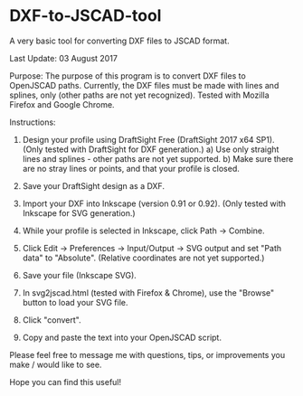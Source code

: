 # DXF-to-JSCAD-tool
A very basic tool for converting DXF files to JSCAD format.

Last Update: 03 August 2017

Purpose: The purpose of this program is to convert DXF files to OpenJSCAD paths. Currently, the DXF files must be made with lines and splines, only (other paths are not yet recognized). Tested with Mozilla Firefox and Google Chrome.

Instructions:

1) Design your profile using DraftSight Free (DraftSight 2017 x64 SP1). (Only tested with DraftSight for DXF generation.)
a) Use only straight lines and splines - other paths are not yet supported.
b) Make sure there are no stray lines or points, and that your profile is closed.

2) Save your DraftSight design as a DXF.

3) Import your DXF into Inkscape (version 0.91 or 0.92). (Only tested with Inkscape for SVG generation.)

4) While your profile is selected in Inkscape, click Path -> Combine.

5) Click Edit -> Preferences -> Input/Output -> SVG output and set "Path data" to "Absolute". (Relative coordinates are not yet supported.)

6) Save your file (Inkscape SVG).

7) In svg2jscad.html (tested with Firefox & Chrome), use the "Browse" button to load your SVG file.

8) Click "convert".

9) Copy and paste the text into your OpenJSCAD script.

Please feel free to message me with questions, tips, or improvements you make / would like to see.

Hope you can find this useful!
